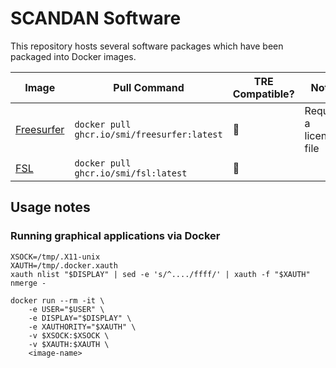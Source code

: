 # SCANDAN Software

This repository hosts several software packages which have been packaged into Docker images.

| Image      | Pull Command | TRE Compatible? | Notes |
| ---------- | ------------ | --------------- | ----- |
| [Freesurfer](https://surfer.nmr.mgh.harvard.edu/fswiki/FreeSurferWiki)| `docker pull ghcr.io/smi/freesurfer:latest`| 🚧 |Requires a license file|
| [FSL](https://fsl.fmrib.ox.ac.uk/fsl/docs) | `docker pull ghcr.io/smi/fsl:latest` | 🚧 ||

## Usage notes

### Running graphical applications via Docker

```console
XSOCK=/tmp/.X11-unix
XAUTH=/tmp/.docker.xauth
xauth nlist "$DISPLAY" | sed -e 's/^..../ffff/' | xauth -f "$XAUTH" nmerge -

docker run --rm -it \
    -e USER="$USER" \
    -e DISPLAY="$DISPLAY" \
    -e XAUTHORITY="$XAUTH" \
    -v $XSOCK:$XSOCK \
    -v $XAUTH:$XAUTH \
    <image-name>
```
